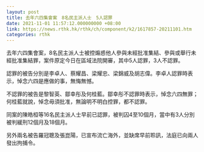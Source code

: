 ```yaml
---
layout: post
title: 去年六四集會案　8名民主派人士　5人認罪
date: 2021-11-01 11:57:12.000000000 +08:00
link: https://news.rthk.hk/rthk/ch/component/k2/1617857-20211101.htm
categories: rthk
---
```


去年六四集會案，8名民主派人士被控煽惑他人參與未經批准集結、參與或舉行未經批准集結罪，案件原定今日在區域法院開審，其中5人認罪，3人不認罪。

認罪的被告分別是李卓人、蔡耀昌、梁耀忠、梁錦威及胡志偉。李卓人認罪時表示，悼念六四是應做的事，無悔無憾。

不認罪的被告是黎智英、鄒幸彤及何桂藍。鄒幸彤不認罪時表示，悼念六四無罪；何桂藍就說，悼念毋須批准，無論明不明白控罪，都不認罪。

同案的陳皓桓等16名民主派人士早前已認罪，被判囚4至10個月，當中有3人分別被判緩刑12個月及18個月。

另外兩名被告羅冠聰及張崑陽，已宣布流亡海外，並缺席早前聆訊，法庭已向兩人發出拘捕令。
